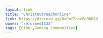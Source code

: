 ```yaml
---
layout: link
title: "ChristOutreachOnline"
link: https://discord.gg/0aFmfZpsrBo0bD1d
owner: "reformed1133"
tags: [Other,Gaming Communities]
---
```

